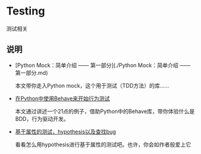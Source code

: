 # Testing
测试相关

## 说明

- [Python Mock：简单介绍 —— 第一部分](./Python Mock：简单介绍 —— 第一部分.md)
    
    本文带你走入Python mock，这个用于测试（TDD方法）的库……

- [在Python中使用Behave来开始行为测试](./在Python中使用Behave来开始行为测试.md)

    本文通过讲述一个21点的例子，借助Python中的Behave库，带你体验什么是BDD，行为驱动开发。

- [基于属性的测试，hypothesis以及查找bug](./基于属性的测试，hypothesis以及查找bug.md)

    看看怎么用hypothesis进行基于属性的测试吧。也许，你会如作者般爱上它
